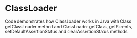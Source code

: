 # ClassLoader
Code demonstrates how ClassLoader works in Java with Class getClassLoader method and ClassLoader getClass, getParents, setDefaultAssertionStatus and clearAssertionStatus methods

